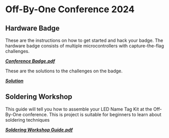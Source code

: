 # Off-By-One Conference 2024

## Hardware Badge

These are the instructions on how to get started and hack your badge. The hardware badge consists of multiple microcontrollers with capture-the-flag challenges.

***[Conference Badge.pdf](<Conference Badge.pdf>)***

These are the solutions to the challenges on the badge.

***[Solution](./Solution)***

## Soldering Workshop

This guide will tell you how to assemble your LED Name Tag Kit at the Off-By-One conference. This is project is suitable for beginners to learn about soldering techniques 

***[Soldering Workshop Guide.pdf](<Soldering Workshop Guide.pdf>)***

